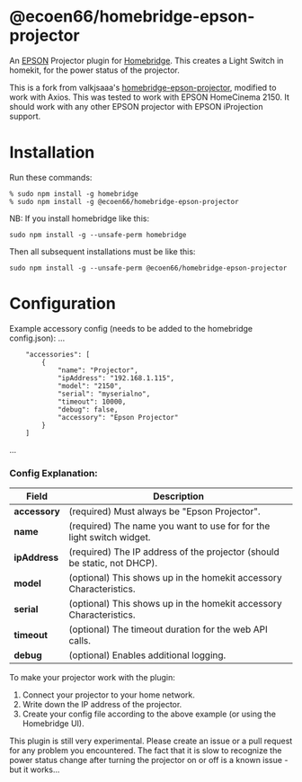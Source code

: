 # @ecoen66/homebridge-epson-projector
An [EPSON](https://www.epson.com) Projector plugin for
[Homebridge](https://github.com/nfarina/homebridge).  This creates a Light Switch in homekit,
 for the power status of the projector.

This is a fork from valkjsaaa's [homebridge-epson-projector](https://github.com/valkjsaaa/homebridge-epson-projector), modified to work with Axios.
This was tested to work with EPSON HomeCinema 2150. It should work with any other EPSON projector with EPSON iProjection support.

# Installation
Run these commands:

    % sudo npm install -g homebridge
    % sudo npm install -g @ecoen66/homebridge-epson-projector


NB: If you install homebridge like this:

    sudo npm install -g --unsafe-perm homebridge

Then all subsequent installations must be like this:

    sudo npm install -g --unsafe-perm @ecoen66/homebridge-epson-projector

# Configuration

Example accessory config (needs to be added to the homebridge config.json):
 ...

		"accessories": [
			{
				"name": "Projector",
				"ipAddress": "192.168.1.115",
				"model": "2150",
				"serial": "myserialno",
				"timeout": 10000,
				"debug": false,
				"accessory": "Epson Projector"
			}
		]
 ...

### Config Explanation:

Field           						| Description
----------------------------|------------
**accessory**   						| (required) Must always be "Epson Projector".
**name**										| (required) The name you want to use for for the light switch widget.
**ipAddress**								| (required) The IP address of the projector (should be static, not DHCP).
**model**										| (optional) This shows up in the homekit accessory Characteristics.
**serial**									| (optional) This shows up in the homekit accessory Characteristics.
**timeout**									| (optional) The timeout duration for the web API calls.
**debug**										| (optional) Enables additional logging.

To make your projector work with the plugin:

1. Connect your projector to your home network.
2. Write down the IP address of the projector.
3. Create your config file according to the above example (or using the Homebridge UI).

This plugin is still very experimental. Please create an issue or a pull request for any problem you encountered.
The fact that it is slow to recognize the power status change after turning the projector on or off is a known issue - but it works...